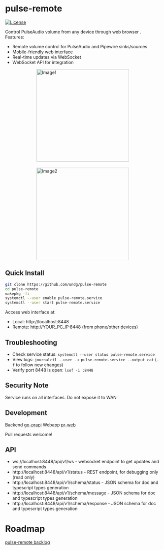 # pulse-remote
[![License](https://img.shields.io/github/license/undg/pulse-remote)](https://github.com/undg/pulse-remote/blob/main/LICENSE)

Control PulseAudio volume from any device through web browser <!-- or mobile app -->. Features:
- Remote volume control for PulseAudio and Pipewire sinks/sources
- Mobile-friendly web interface
- Real-time updates via WebSocket
- WebSocket API for integration

<div style="display: flex; justify-content: center; gap: 20px; flex-wrap: wrap;">
  <img src="https://github.com/user-attachments/assets/464f7ee0-b1b8-4dbf-86d2-6310b97b3678" width="300" alt="Image1">
  <img src="https://github.com/user-attachments/assets/3e9cd49a-666e-43d6-a0a5-1a1830f74cfd" width="300" alt="Image2">
</div>

## Quick Install
```bash
git clone https://github.com/undg/pulse-remote
cd pulse-remote
makepkg -fi
systemctl --user enable pulse-remote.service
systemctl --user start pulse-remote.service
```
Access web interface at:
- Local: http://localhost:8448
- Remote: http://YOUR_PC_IP:8448 (from phone/other devices)

## Troubleshooting
- Check service status: `systemctl --user status pulse-remote.service`
- View logs: `journalctl --user -u pulse-remote.service --output cat` (`-f` to follow new changes)
- Verify port 8448 is open: `lsof -i :8448`

## Security Note
Service runs on all interfaces. Do not expose it to WAN

## Development 
Backend [go-prapi](https://github.com/undg/go-prapi)
Webapp [pr-web](https://github.com/undg/pr-web)

Pull requests welcome!

## API
- ws://localhost:8448/api/v1/ws - websocket endpoint to get updates and send commands
- http://localhost:8448/api/v1/status - REST endpoint, for debugging only (read only)
- http://localhost:8448/api/v1/schema/status - JSON schema for doc and typescript types generation
- http://localhost:8448/api/v1/schema/message - JSON schema for doc and typescript types generation
- http://localhost:8448/api/v1/schema/response - JSON schema for doc and typescript types generation

# Roadmap
[pulse-remote backlog](https://github.com/users/undg/projects/4)


